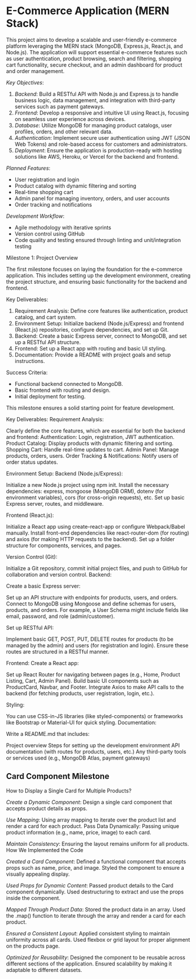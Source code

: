 
# E-Commerce Application (MERN Stack)

This project aims to develop a scalable and user-friendly e-commerce platform leveraging the MERN stack (MongoDB, Express.js, React.js, and Node.js). The application will support essential e-commerce features such as user authentication, product browsing, search and filtering, shopping cart functionality, secure checkout, and an admin dashboard for product and order management. 

*Key Objectives*:
1. *Backend*: Build a RESTful API with Node.js and Express.js to handle business logic, data management, and integration with third-party services such as payment gateways.
2. *Frontend*: Develop a responsive and intuitive UI using React.js, focusing on seamless user experience across devices.
3. *Database*: Utilize MongoDB for managing product catalogs, user profiles, orders, and other relevant data.
4. *Authentication*: Implement secure user authentication using JWT (JSON Web Tokens) and role-based access for customers and administrators.
5. *Deployment*: Ensure the application is production-ready with hosting solutions like AWS, Heroku, or Vercel for the backend and frontend.

*Planned Features*:
- User registration and login
- Product catalog with dynamic filtering and sorting
- Real-time shopping cart
- Admin panel for managing inventory, orders, and user accounts
- Order tracking and notifications

*Development Workflow*:
- Agile methodology with iterative sprints
- Version control using GitHub
- Code quality and testing ensured through linting and unit/integration testing

Milestone 1: Project Overview

The first milestone focuses on laying the foundation for the e-commerce application. This includes setting up the development environment, creating the project structure, and ensuring basic functionality for the backend and frontend.

 Key Deliverables:
1. Requirement Analysis: Define core features like authentication, product catalog, and cart system.
2. Environment Setup: Initialize backend (Node.js/Express) and frontend (React.js) repositories, configure dependencies, and set up Git.
3. Backend: Create a basic Express server, connect to MongoDB, and set up a RESTful API structure.
4. Frontend: Set up a React app with routing and basic UI styling.
5. Documentation: Provide a README with project goals and setup instructions.

 Success Criteria:
- Functional backend connected to MongoDB.
- Basic frontend with routing and design.
- Initial deployment for testing. 

This milestone ensures a solid starting point for feature development.

Key Deliverables:
Requirement Analysis:

Clearly define the core features, which are essential for both the backend and frontend:
Authentication: Login, registration, JWT authentication.
Product Catalog: Display products with dynamic filtering and sorting.
Shopping Cart: Handle real-time updates to cart.
Admin Panel: Manage products, orders, users.
Order Tracking & Notifications: Notify users of order status updates.

Environment Setup:
Backend (Node.js/Express):

Initialize a new Node.js project using npm init.
Install the necessary dependencies: express, mongoose (MongoDB ORM), dotenv (for environment variables), cors (for cross-origin requests), etc.
Set up basic Express server, routes, and middleware.

Frontend (React.js):

Initialize a React app using create-react-app or configure Webpack/Babel manually.
Install front-end dependencies like react-router-dom (for routing) and axios (for making HTTP requests to the backend).
Set up a folder structure for components, services, and pages.

Version Control (Git):

Initialize a Git repository, commit initial project files, and push to GitHub for collaboration and version control.
Backend:

Create a basic Express server:

Set up an API structure with endpoints for products, users, and orders.
Connect to MongoDB using Mongoose and define schemas for users, products, and orders.
For example, a User Schema might include fields like email, password, and role (admin/customer).

Set up RESTful API:

Implement basic GET, POST, PUT, DELETE routes for products (to be managed by the admin) and users (for registration and login).
Ensure these routes are structured in a RESTful manner.

Frontend:
Create a React app:

Set up React Router for navigating between pages (e.g., Home, Product Listing, Cart, Admin Panel).
Build basic UI components such as ProductCard, Navbar, and Footer.
Integrate Axios to make API calls to the backend (for fetching products, user registration, login, etc.).

Styling:

You can use CSS-in-JS libraries (like styled-components) or frameworks like Bootstrap or Material-UI for quick styling.
Documentation:

Write a README.md that includes:

Project overview
Steps for setting up the development environment
API documentation (with routes for products, users, etc.)
Any third-party tools or services used (e.g., MongoDB Atlas, payment gateways)

Card Component Milestone
-
How to Display a Single Card for Multiple Products?

*Create a Dynamic Component*: Design a single card component that accepts product details as props.


*Use Mapping*: Using array mapping to iterate over the product list and render a card for each product.
Pass Data Dynamically: Passing unique product information (e.g., name, price, image) to each card.


*Maintain Consistency*: Ensuring the layout remains uniform for all products.
How We Implemented the Code

*Created a Card Component*:
Defined a functional component that accepts props such as name, price, and image.
Styled the component to ensure a visually appealing display.


*Used Props for Dynamic Content*:
Passed product details to the Card component dynamically.
Used destructuring to extract and use the props inside the component.


*Mapped Through Product Data*:
Stored the product data in an array.
Used the .map() function to iterate through the array and render a card for each product.


*Ensured a Consistent Layout*:
Applied consistent styling to maintain uniformity across all cards.
Used flexbox or grid layout for proper alignment on the products page.


*Optimized for Reusability*:
Designed the component to be reusable across different sections of the application.
Ensured scalability by making it adaptable to different datasets.

